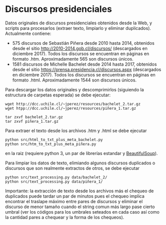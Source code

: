 # Discursos presidenciales

Datos originales de discursos presidenciales obtenidos desde la Web, y scripts para procesarlos (extraer texto, limpiarlo y eliminar duplicados). Actualmente contiene:

- 575 discursos de Sebastián Piñera desde 2010 hasta 2014, obtenidos desde el sitio http://2010-2014.gob.cl/discursos/ (descargados en diciembre 2017). Todos los discursos se encuentran en páginas en formato .htm. Aproximadamente 565 son discursos únicos.
- 1581 discursos de Michelle Bachelet desde 2014 hasta 2017, obtenidos desde el sitio https://prensa.presidencia.cl/discursos.aspx (descargados en diciembre 2017). Todos los discursos se encuentran en páginas en formato .html. Aproximadamente 1544 son discursos únicos.

Para descargar los datos originales y descomprimirlos (siguiendo la estructura de carpetas esperada) se debe ejecutar:

```
wget http://dcc.uchile.cl/~jperez/resources/bachelet_2.tar.gz
wget htpp://dcc.uchile.cl/~jperez/resources/piñera_1.tar.gz

tar zxvf bachelet_2.tar.gz
tar zxvf piñera_1.tar.gz
```

Para extraer el texto desde los archivos .htm y .html se debe ejecutar

```
python src/html_to_txt_plus_meta_bachelet.py
python src/htm_to_txt_plus_meta_piñera.py
```

en la raiz (requiere python 3, un par de librerías estandar y [BeautifulSoup](https://www.crummy.com/software/BeautifulSoup/)). 


Para limpiar los datos de texto, elimiando algunos discursos duplicados o discursos que son realmente extractos de otros, se debe ejecutar

```
python src/text_processing.py data/bachelet_2/
python src/text_processing.py data/piñera_1/
```

Importante: la extracción de texto desde los archivos más el chequeo de duplicados puede tardar un par de minutos pues el chequeo implica encontrar el traslape máximo entre pares de discursos y eliminar el discurso de menor tamaño cuando el string comun más largo pase cierto umbral (ver los códigos para los umbrales seteados en cada caso así como la cantidad pares a chequear y la forma de los chequeos).
